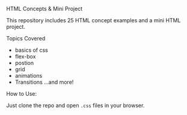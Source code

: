 HTML Concepts & Mini Project

This repository includes 25 HTML concept examples and a mini HTML project.

 Topics Covered
- basics of css
- flex-box
- postion
- grid
- animations
- Transitions
...and more!



 How to Use:

Just clone the repo and open `.css` files in your browser.
